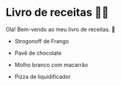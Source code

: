 # Livro de receitas :woman_cook:

Olá! Bem-vendo ao meu livro de receitas. :wave:

- Strogonoff de Frango

- Pavê de chocolate

- Molho branco com macarrão 

- Pizza de liquidificador 

  

  
  
  
